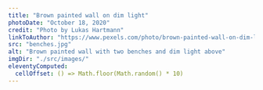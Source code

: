 ```yaml
---
title: "Brown painted wall on dim light"
photoDate: "October 18, 2020"
credit: "Photo by Lukas Hartmann"
linkToAuthor: "https://www.pexels.com/photo/brown-painted-wall-on-dim-light-1055613/"
src: "benches.jpg"
alt: "Brown painted wall with two benches and dim light above"
imgDir: "./src/images/"
eleventyComputed:
  cellOffset: () => Math.floor(Math.random() * 10)
---
```

